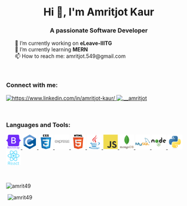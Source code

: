 <h1 align="center">Hi 👋, I'm Amritjot Kaur</h1>
<h3 align="center">A passionate Software Developer</h3>
<ul style="list-style-type:none;">
<li>🔭 I’m currently working on <strong>eLeave-IIITG</strong></li>
<li>🌱 I’m currently learning <strong>MERN</strong></li>
<li>📫 How to reach me: amritjot.549@gmail.com</li>
</ul>
<!-- <h3 align="left">Connect with me:</h3>
<p align="left">
<a href="https://linkedin.com/in/https://www.linkedin.com/in/amritjot-kaur/" target="blank"><img align="center" src="https://raw.githubusercontent.com/rahuldkjain/github-profile-readme-generator/master/src/images/icons/Social/linked-in-alt.svg" alt="https://www.linkedin.com/in/amritjot-kaur/" height="30" width="40" /></a>
<a href="https://instagram.com/.__amritjot" target="blank"><img align="center" src="https://raw.githubusercontent.com/rahuldkjain/github-profile-readme-generator/master/src/images/icons/Social/instagram.svg" alt=".__amritjot" height="30" width="40" /></a>
</p> -->
<br/>
<h3>Connect with me:</h3>
<p>
  <a href="https://linkedin.com/in/https://www.linkedin.com/in/amritjot-kaur/" target="blank">
    <img src="https://raw.githubusercontent.com/rahuldkjain/github-profile-readme-generator/master/src/images/icons/Social/linked-in-alt.svg" alt="https://www.linkedin.com/in/amritjot-kaur/" height="30" width="40" />
  </a>
  <a href="https://instagram.com/.__amritjot" target="blank">
    <img src="https://raw.githubusercontent.com/rahuldkjain/github-profile-readme-generator/master/src/images/icons/Social/instagram.svg" alt=".__amritjot" height="30" width="40" />
  </a>
</p>
<br/>
<h3 align="left">Languages and Tools:</h3>
<p align="left"> <a href="https://getbootstrap.com" target="_blank" rel="noreferrer"> <img src="https://raw.githubusercontent.com/devicons/devicon/master/icons/bootstrap/bootstrap-plain-wordmark.svg" alt="bootstrap" width="40" height="40"/> </a> <a href="https://www.cprogramming.com/" target="_blank" rel="noreferrer"> <img src="https://raw.githubusercontent.com/devicons/devicon/master/icons/c/c-original.svg" alt="c" width="40" height="40"/> </a> <a href="https://www.w3schools.com/css/" target="_blank" rel="noreferrer"> <img src="https://raw.githubusercontent.com/devicons/devicon/master/icons/css3/css3-original-wordmark.svg" alt="css3" width="40" height="40"/> </a> <a href="https://expressjs.com" target="_blank" rel="noreferrer"> <img src="https://raw.githubusercontent.com/devicons/devicon/master/icons/express/express-original-wordmark.svg" alt="express" width="40" height="40"/> </a> <a href="https://www.w3.org/html/" target="_blank" rel="noreferrer"> <img src="https://raw.githubusercontent.com/devicons/devicon/master/icons/html5/html5-original-wordmark.svg" alt="html5" width="40" height="40"/> </a> <a href="https://www.java.com" target="_blank" rel="noreferrer"> <img src="https://raw.githubusercontent.com/devicons/devicon/master/icons/java/java-original.svg" alt="java" width="40" height="40"/> </a> <a href="https://developer.mozilla.org/en-US/docs/Web/JavaScript" target="_blank" rel="noreferrer"> <img src="https://raw.githubusercontent.com/devicons/devicon/master/icons/javascript/javascript-original.svg" alt="javascript" width="40" height="40"/> </a> <a href="https://www.mongodb.com/" target="_blank" rel="noreferrer"> <img src="https://raw.githubusercontent.com/devicons/devicon/master/icons/mongodb/mongodb-original-wordmark.svg" alt="mongodb" width="40" height="40"/> </a> <a href="https://www.mysql.com/" target="_blank" rel="noreferrer"> <img src="https://raw.githubusercontent.com/devicons/devicon/master/icons/mysql/mysql-original-wordmark.svg" alt="mysql" width="40" height="40"/> </a> <a href="https://nodejs.org" target="_blank" rel="noreferrer"> <img src="https://raw.githubusercontent.com/devicons/devicon/master/icons/nodejs/nodejs-original-wordmark.svg" alt="nodejs" width="40" height="40"/> </a> <a href="https://www.python.org" target="_blank" rel="noreferrer"> <img src="https://raw.githubusercontent.com/devicons/devicon/master/icons/python/python-original.svg" alt="python" width="40" height="40"/> </a> <a href="https://reactjs.org/" target="_blank" rel="noreferrer"> <img src="https://raw.githubusercontent.com/devicons/devicon/master/icons/react/react-original-wordmark.svg" alt="react" width="40" height="40"/> </a> </p>
<br/>
<p><img align="left" src="https://github-readme-stats.vercel.app/api/top-langs?username=amrit49&show_icons=true&theme=dark&locale=en&layout=compact" alt="amrit49" /></p>
<br/>
<p>&nbsp;<img src="https://github-readme-stats.vercel.app/api?username=amrit49&show_icons=true&locale=en" alt="amrit49" /></p>
<br/>
<!-- <p><img align="center" src="https://github-readme-streak-stats.herokuapp.com/?user=amrit49&" alt="amrit49" /></p> -->
